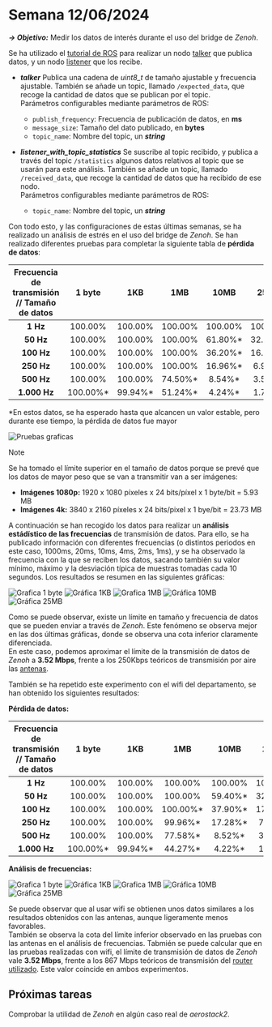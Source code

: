 # Semana 12/06/2024  

***→ Objetivo:*** Medir los datos de interés durante el uso del bridge de _Zenoh_.  

Se ha utilizado el [tutorial de ROS](https://ftp.udx.icscoe.jp/ros/ros_docs_mirror/en/humble/Tutorials/Topics/Topic-Statistics-Tutorial.html) para realizar un nodo [talker](../analytics_ws/src/cpp_pubsub/src/publisher_member_function.cpp) que publica datos, y un nodo [listener](../analytics_ws/src/cpp_pubsub/src/member_function_with_topic_statistics.cpp) que los recibe.   

* **_talker_** Publica una cadena de _uint8_t_ de tamaño ajustable y frecuencia ajustable. También se añade un topic, llamado `/expected_data`, que recoge la cantidad de datos que se publican por el topic.  
Parámetros configurables mediante parámetros de ROS:
  * `publish_frequency`: Frecuencia de publicación de datos, en **ms**
  * `message_size`: Tamaño del dato publicado, en **bytes**
  * `topic_name`: Nombre del topic, un **_string_**

* **_listener_with_topic_statistics_** Se suscribe al topic recibido, y publica a través del topic `/statistics` algunos datos relativos al topic que se usarán para este análisis. También se añade un topic, llamado `/received_data`, que recoge la cantidad de datos que ha recibido de ese nodo.  
Parámetros configurables mediante parámetros de ROS:
  * `topic_name`: Nombre del topic, un **_string_**

Con todo esto, y las configuraciones de estas últimas semanas, se ha realizado un análisis de estrés en el uso del bridge de _Zenoh_. Se han realizado diferentes pruebas para completar la siguiente tabla de **pérdida de datos**:  

| Frecuencia de transmisión // Tamaño de datos  | 1 byte | 1KB | 1MB | 10MB | 25MB |
| :---: | :---: | :---: | :---: | :---: | :---: |
| **1 Hz** | 100.00% | 100.00% | 100.00% | 100.00% | 100.00% |
| **50 Hz** | 100.00% | 100.00% | 100.00% | 61.80%* | 32.20%* |
| **100 Hz** | 100.00% | 100.00% | 100.00% | 36.20%* | 16.90%* |
| **250 Hz** | 100.00% | 100.00% | 100.00% | 16.96%* | 6.92%* |
| **500 Hz** | 100.00% | 100.00% | 74.50%* | 8.54%* | 3.50%* |
| **1.000 Hz** | 100.00%* | 99.94%* | 51.24%* | 4.24%* | 1.72%* |

*En estos datos, se ha esperado hasta que alcancen un valor estable, pero durante ese tiempo, la pérdida de datos fue mayor   

![Pruebas graficas](images/pruebas_graficas.png)

>[!Note]  
>Se ha tomado el límite superior en el tamaño de datos porque se prevé que los datos de mayor peso que se van a transmitir van a ser imágenes:
>* **Imágenes 1080p:** 1920 x 1080 píxeles x 24 bits/píxel x 1 byte/bit = 5.93 MB
>* **Imágenes 4k:** 3840 x 2160 píxeles x 24 bits/pixel x 1 bye/bit = 23.73 MB  

A continuación se han recogido los datos para realizar un **análisis estádístico de las frecuencias** de transmisión de datos. Para ello, se ha publicado información con diferentes frecuencias (o distintos periodos en este caso, 1000ms, 20ms, 10ms, 4ms, 2ms, 1ms), y se ha observado la frecuencia con la que se reciben los datos, sacando también su valor mínimo, máximo y la desviación típica de muestras tomadas cada 10 segundos.
Los resultados se resumen en las siguientes gráficas:  

![Grafica 1 byte](images/graficas/antena_1b.png)
![Gráfica 1KB](images/graficas/antena_1kb.png)
![Grafica 1MB](images/graficas/antena_1mb.png)
![Gráfica 10MB](images/graficas/antena_10mb.png)
![Gráfica 25MB](images/graficas/antena_25mb.png)

Como se puede observar, existe un límite en tamaño y frecuencia de datos que se pueden enviar a través de _Zenoh_. Este fenómeno se observa mejor en las dos últimas gráficas, donde se observa una cota inferior claramente diferenciada.  
En este caso, podemos aproximar el límite de la transmisión de datos de _Zenoh_ a **3.52 Mbps**, frente a los 250Kbps teóricos de transmisión por aire las [antenas](https://ardupilot.org/copter/docs/common-sik-telemetry-radio.html).  

También se ha repetido este experimento con el wifi del departamento, se han obtenido los siguientes resultados:  

**Pérdida de datos:**  

| Frecuencia de transmisión // Tamaño de datos  | 1 byte | 1KB | 1MB | 10MB | 25MB |
| :---: | :---: | :---: | :---: | :---: | :---: |
| **1 Hz** | 100.00% | 100.00% | 100.00% | 100.00% | 100.00% |
| **50 Hz** | 100.00% | 100.00% | 100.00% | 59.40%* | 32.60%* |
| **100 Hz** | 100.00% | 100.00% | 100.00%* | 37.90%* | 17.20%* |
| **250 Hz** | 100.00% | 100.00% | 99.96%* | 17.28%* | 7.24%* |
| **500 Hz** | 100.00% | 100.00% | 77.58%* | 8.52%* | 3.40%* |
| **1.000 Hz** | 100.00%* | 99.94%* | 44.27%* | 4.22%* | 1.75%* |  

**Análisis de frecuencias:**  

![Grafica 1 byte](images/graficas/wifi_1b.png)
![Gráfica 1KB](images/graficas/wifi_1kb.png)
![Grafica 1MB](images/graficas/wifi_1mb.png)
![Gráfica 10MB](images/graficas/wifi_10mb.png)
![Gráfica 25MB](images/graficas/wifi_25mb.png)  

Se puede observar que al usar wifi se obtienen unos datos similares a los resultados obtenidos con las antenas, aunque ligeramente menos favorables.  
También se observa la cota del límite inferior observado en las pruebas con las antenas en el análisis de frecuencias. Tabmién se puede calcular que en las pruebas realizadas con wifi, el límite de transmisión de datos de _Zenoh_ vale **3.52 Mbps**, frente a los 867 Mbps teóricos de transmisión del [router utilizado](https://static.tp-link.com/upload/product-overview/2023/202308/20230824/Archer%20AX18(EU)1.0_Datasheet.pdf). Este valor coincide en ambos experimentos.

## Próximas tareas

Comprobar la utilidad de _Zenoh_ en algún caso real de _aerostack2_.
